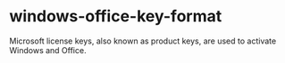 # windows-office-key-format
Microsoft license keys, also known as product keys, are used to activate Windows and Office. 
